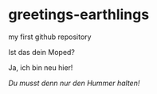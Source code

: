 # greetings-earthlings
my first github repository

Ist das dein Moped?

Ja, ich bin neu hier!

*Du musst denn nur den Hummer halten!*
